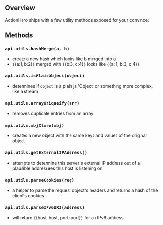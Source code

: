 ## Overview

ActionHero ships with a few utility methods exposed for your convince:

## Methods

### `api.utils.hashMerge(a, b)`

*   create a new hash which looks like b merged into a
*   `{`{a:1, b:2}`}` merged with `{`{b:3, c:4}`}` looks like `{`{a: 1, b:3, c:4}`}`

### `api.utils.isPlainObject(object)`

*   determines if `object` is a plain js 'Object' or something more complex, like a stream

### `api.utils.arrayUniqueify(arr)`

*   removes duplicate entries from an array

### `api.utils.objClone(obj)`

*   creates a new object with the same keys and values of the original object

### `api.utils.getExternalIPAddress()`

*   attempts to determine this server's external IP address out of all plausible addressees this host is listening on

### `api.utils.parseCookies(req)`

*   a helper to parse the request object's headers and returns a hash of the client's cookies

### `api.utils.parseIPv6URI(address)`

*   will return `{`{host: host, port: port}`}` for an IPv6 address